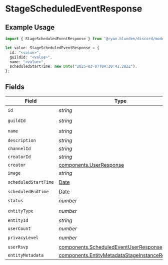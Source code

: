 # StageScheduledEventResponse

## Example Usage

```typescript
import { StageScheduledEventResponse } from "@ryan.blunden/discord/models/components";

let value: StageScheduledEventResponse = {
  id: "<value>",
  guildId: "<value>",
  name: "<value>",
  scheduledStartTime: new Date("2025-03-07T04:30:41.282Z"),
};
```

## Fields

| Field                                                                                                            | Type                                                                                                             | Required                                                                                                         | Description                                                                                                      |
| ---------------------------------------------------------------------------------------------------------------- | ---------------------------------------------------------------------------------------------------------------- | ---------------------------------------------------------------------------------------------------------------- | ---------------------------------------------------------------------------------------------------------------- |
| `id`                                                                                                             | *string*                                                                                                         | :heavy_check_mark:                                                                                               | N/A                                                                                                              |
| `guildId`                                                                                                        | *string*                                                                                                         | :heavy_check_mark:                                                                                               | N/A                                                                                                              |
| `name`                                                                                                           | *string*                                                                                                         | :heavy_check_mark:                                                                                               | N/A                                                                                                              |
| `description`                                                                                                    | *string*                                                                                                         | :heavy_minus_sign:                                                                                               | N/A                                                                                                              |
| `channelId`                                                                                                      | *string*                                                                                                         | :heavy_minus_sign:                                                                                               | N/A                                                                                                              |
| `creatorId`                                                                                                      | *string*                                                                                                         | :heavy_minus_sign:                                                                                               | N/A                                                                                                              |
| `creator`                                                                                                        | [components.UserResponse](../../models/components/userresponse.md)                                               | :heavy_minus_sign:                                                                                               | N/A                                                                                                              |
| `image`                                                                                                          | *string*                                                                                                         | :heavy_minus_sign:                                                                                               | N/A                                                                                                              |
| `scheduledStartTime`                                                                                             | [Date](https://developer.mozilla.org/en-US/docs/Web/JavaScript/Reference/Global_Objects/Date)                    | :heavy_check_mark:                                                                                               | N/A                                                                                                              |
| `scheduledEndTime`                                                                                               | [Date](https://developer.mozilla.org/en-US/docs/Web/JavaScript/Reference/Global_Objects/Date)                    | :heavy_minus_sign:                                                                                               | N/A                                                                                                              |
| `status`                                                                                                         | *number*                                                                                                         | :heavy_check_mark:                                                                                               | N/A                                                                                                              |
| `entityType`                                                                                                     | *number*                                                                                                         | :heavy_check_mark:                                                                                               | N/A                                                                                                              |
| `entityId`                                                                                                       | *string*                                                                                                         | :heavy_minus_sign:                                                                                               | N/A                                                                                                              |
| `userCount`                                                                                                      | *number*                                                                                                         | :heavy_minus_sign:                                                                                               | N/A                                                                                                              |
| `privacyLevel`                                                                                                   | *number*                                                                                                         | :heavy_check_mark:                                                                                               | N/A                                                                                                              |
| `userRsvp`                                                                                                       | [components.ScheduledEventUserResponse](../../models/components/scheduledeventuserresponse.md)                   | :heavy_minus_sign:                                                                                               | N/A                                                                                                              |
| `entityMetadata`                                                                                                 | [components.EntityMetadataStageInstanceResponse](../../models/components/entitymetadatastageinstanceresponse.md) | :heavy_minus_sign:                                                                                               | N/A                                                                                                              |